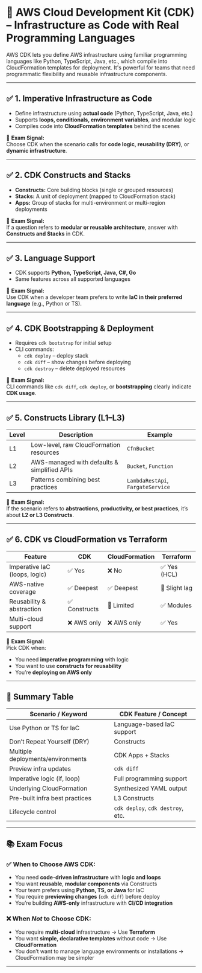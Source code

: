 # 📘 AWS Cloud Development Kit (CDK) – Infrastructure as Code with Real Programming Languages

AWS CDK lets you define AWS infrastructure using familiar programming languages like Python, TypeScript, Java, etc., which compile into CloudFormation templates for deployment. It's powerful for teams that need programmatic flexibility and reusable infrastructure components.

---

## ✅ 1. Imperative Infrastructure as Code

- Define infrastructure using **actual code** (Python, TypeScript, Java, etc.)
- Supports **loops, conditionals, environment variables**, and modular logic
- Compiles code into **CloudFormation templates** behind the scenes

📌 **Exam Signal:**  
Choose CDK when the scenario calls for **code logic**, **reusability (DRY)**, or **dynamic infrastructure**.

---

## ✅ 2. CDK Constructs and Stacks

- **Constructs:** Core building blocks (single or grouped resources)  
- **Stacks:** A unit of deployment (mapped to CloudFormation stack)  
- **Apps:** Group of stacks for multi-environment or multi-region deployments

📌 **Exam Signal:**  
If a question refers to **modular or reusable architecture**, answer with **Constructs and Stacks** in CDK.

---

## ✅ 3. Language Support

- CDK supports **Python, TypeScript, Java, C#, Go**
- Same features across all supported languages

📌 **Exam Signal:**  
Use CDK when a developer team prefers to write **IaC in their preferred language** (e.g., Python or TS).

---

## ✅ 4. CDK Bootstrapping & Deployment

- Requires `cdk bootstrap` for initial setup  
- CLI commands:
  - `cdk deploy` – deploy stack  
  - `cdk diff` – show changes before deploying  
  - `cdk destroy` – delete deployed resources  

📌 **Exam Signal:**  
CLI commands like `cdk diff`, `cdk deploy`, or **bootstrapping** clearly indicate **CDK usage**.

---

## ✅ 5. Constructs Library (L1–L3)

| Level | Description | Example |
|-------|-------------|---------|
| L1    | Low-level, raw CloudFormation resources | `CfnBucket` |
| L2    | AWS-managed with defaults & simplified APIs | `Bucket`, `Function` |
| L3    | Patterns combining best practices | `LambdaRestApi`, `FargateService` |

📌 **Exam Signal:**  
If the scenario refers to **abstractions, productivity, or best practices**, it’s about **L2 or L3 Constructs**.

---

## ✅ 6. CDK vs CloudFormation vs Terraform

| Feature                        | CDK           | CloudFormation | Terraform     |
|-------------------------------|---------------|----------------|---------------|
| Imperative IaC (loops, logic) | ✅ Yes         | ❌ No          | ✅ Yes (HCL)   |
| AWS-native coverage           | ✅ Deepest     | ✅ Deepest     | 🔶 Slight lag |
| Reusability & abstraction     | ✅ Constructs  | 🔶 Limited     | ✅ Modules     |
| Multi-cloud support           | ❌ AWS only    | ❌ AWS only    | ✅ Yes         |

📌 **Exam Signal:**  
Pick CDK when:
- You need **imperative programming** with logic  
- You want to use **constructs for reusability**  
- You’re **deploying on AWS only**

---

## 🧠 Summary Table

| Scenario / Keyword              | CDK Feature / Concept              |
|---------------------------------|------------------------------------|
| Use Python or TS for IaC        | Language-based IaC support         |
| Don’t Repeat Yourself (DRY)     | Constructs                         |
| Multiple deployments/environments | CDK Apps + Stacks                 |
| Preview infra updates           | `cdk diff`                         |
| Imperative logic (if, loop)     | Full programming support           |
| Underlying CloudFormation       | Synthesized YAML output            |
| Pre-built infra best practices  | L3 Constructs                      |
| Lifecycle control               | `cdk deploy`, `cdk destroy`, etc.  |

---

## 📚 Exam Focus

### ✅ When to Choose AWS CDK:
- You need **code-driven infrastructure** with **logic and loops**
- You want **reusable**, **modular components** via Constructs
- Your team prefers using **Python, TS, or Java** for IaC
- You require **previewing changes** (`cdk diff`) before deploy
- You’re building **AWS-only** infrastructure with **CI/CD integration**

### ❌ When *Not* to Choose CDK:
- You require **multi-cloud** infrastructure → Use **Terraform**
- You want **simple, declarative templates** without code → Use **CloudFormation**
- You don’t want to manage language environments or installations → CloudFormation may be simpler

---
